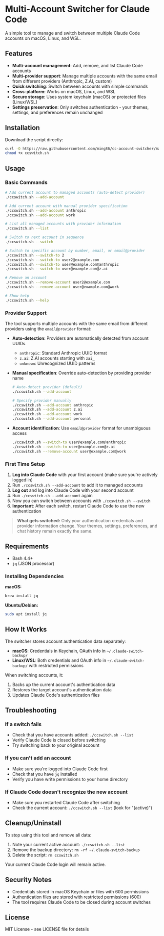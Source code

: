 # Multi-Account Switcher for Claude Code

A simple tool to manage and switch between multiple Claude Code accounts on macOS, Linux, and WSL.

## Features

- **Multi-account management**: Add, remove, and list Claude Code accounts
- **Multi-provider support**: Manage multiple accounts with the same email from different providers (Anthropic, Z.AI, custom)
- **Quick switching**: Switch between accounts with simple commands
- **Cross-platform**: Works on macOS, Linux, and WSL
- **Secure storage**: Uses system keychain (macOS) or protected files (Linux/WSL)
- **Settings preservation**: Only switches authentication - your themes, settings, and preferences remain unchanged

## Installation

Download the script directly:

```bash
curl -O https://raw.githubusercontent.com/ming86/cc-account-switcher/main/ccswitch.sh
chmod +x ccswitch.sh
```

## Usage

### Basic Commands

```bash
# Add current account to managed accounts (auto-detect provider)
./ccswitch.sh --add-account

# Add current account with manual provider specification
./ccswitch.sh --add-account anthropic
./ccswitch.sh --add-account work

# List all managed accounts with provider information
./ccswitch.sh --list

# Switch to next account in sequence
./ccswitch.sh --switch

# Switch to specific account by number, email, or email@provider
./ccswitch.sh --switch-to 2
./ccswitch.sh --switch-to user2@example.com
./ccswitch.sh --switch-to user@example.com@anthropic
./ccswitch.sh --switch-to user@example.com@z.ai

# Remove an account
./ccswitch.sh --remove-account user2@example.com
./ccswitch.sh --remove-account user@example.com@work

# Show help
./ccswitch.sh --help
```

### Provider Support

The tool supports multiple accounts with the same email from different providers using the `email@provider` format:

- **Auto-detection**: Providers are automatically detected from account UUIDs
  - `anthropic`: Standard Anthropic UUID format
  - `z.ai`: Z.AI accounts starting with `zai_`
  - `unknown`: Unrecognized UUID patterns

- **Manual specification**: Override auto-detection by providing provider name
  ```bash
  # Auto-detect provider (default)
  ./ccswitch.sh --add-account

  # Specify provider manually
  ./ccswitch.sh --add-account anthropic
  ./ccswitch.sh --add-account z.ai
  ./ccswitch.sh --add-account work
  ./ccswitch.sh --add-account personal
  ```

- **Account identification**: Use `email@provider` format for unambiguous access
  ```bash
  ./ccswitch.sh --switch-to user@example.com@anthropic
  ./ccswitch.sh --switch-to user@example.com@z.ai
  ./ccswitch.sh --remove-account user@example.com@work
  ```

### First Time Setup

1. **Log into Claude Code** with your first account (make sure you're actively logged in)
2. Run `./ccswitch.sh --add-account` to add it to managed accounts
3. **Log out** and log into Claude Code with your second account
4. Run `./ccswitch.sh --add-account` again
5. Now you can switch between accounts with `./ccswitch.sh --switch`
6. **Important**: After each switch, restart Claude Code to use the new authentication

> **What gets switched:** Only your authentication credentials and provider information change. Your themes, settings, preferences, and chat history remain exactly the same.

## Requirements

- Bash 4.4+
- `jq` (JSON processor)

### Installing Dependencies

**macOS:**

```bash
brew install jq
```

**Ubuntu/Debian:**

```bash
sudo apt install jq
```

## How It Works

The switcher stores account authentication data separately:

- **macOS**: Credentials in Keychain, OAuth info in `~/.claude-switch-backup/`
- **Linux/WSL**: Both credentials and OAuth info in `~/.claude-switch-backup/` with restricted permissions

When switching accounts, it:

1. Backs up the current account's authentication data
2. Restores the target account's authentication data
3. Updates Claude Code's authentication files

## Troubleshooting

### If a switch fails

- Check that you have accounts added: `./ccswitch.sh --list`
- Verify Claude Code is closed before switching
- Try switching back to your original account

### If you can't add an account

- Make sure you're logged into Claude Code first
- Check that you have `jq` installed
- Verify you have write permissions to your home directory

### If Claude Code doesn't recognize the new account

- Make sure you restarted Claude Code after switching
- Check the current account: `./ccswitch.sh --list` (look for "(active)")

## Cleanup/Uninstall

To stop using this tool and remove all data:

1. Note your current active account: `./ccswitch.sh --list`
2. Remove the backup directory: `rm -rf ~/.claude-switch-backup`
3. Delete the script: `rm ccswitch.sh`

Your current Claude Code login will remain active.

## Security Notes

- Credentials stored in macOS Keychain or files with 600 permissions
- Authentication files are stored with restricted permissions (600)
- The tool requires Claude Code to be closed during account switches

## License

MIT License - see LICENSE file for details
